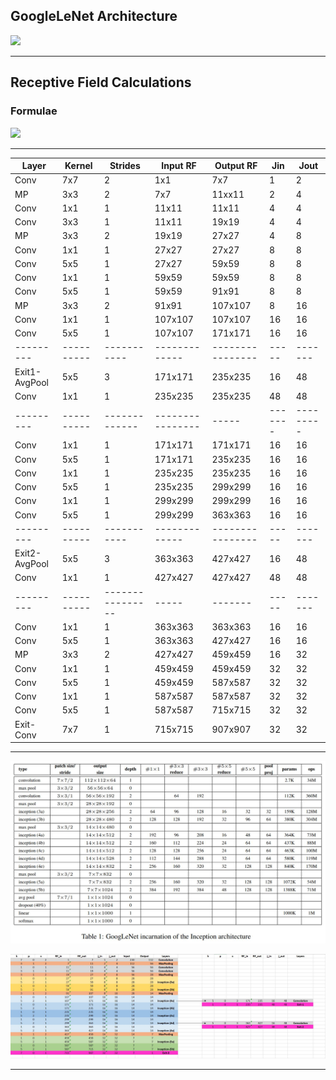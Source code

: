 ## GoogleLeNet Architecture

![](https://cdn-images-1.medium.com/max/2600/1*ZFPOSAted10TPd3hBQU8iQ.png)



---



## Receptive Field Calculations




### Formulae 
![](https://i0.wp.com/syncedreview.com/wp-content/uploads/2017/05/32.png?resize=372%2C171&ssl=1)



---



| Layer         | Kernel     | Strides          | Input RF         | Output RF        | Jin     | Jout      |
| ------------- | ---------- | ---------------- | ---------------- | ---------------- | ------- | --------- |
| Conv          | 7x7        | 2                | 1x1              | 7x7              | 1       | 2         |
| MP            | 3x3        | 2                | 7x7              | 11xx11           | 2       | 4         |
| Conv          | 1x1        | 1                | 11x11            | 11x11            | 4       | 4         |
| Conv          | 3x3        | 1                | 11x11            | 19x19            | 4       | 4         |
| MP            | 3x3        | 2                | 19x19            | 27x27            | 4       | 8         |
| Conv          | 1x1        | 1                | 27x27            | 27x27            | 8       | 8         |
| Conv          | 5x5        | 1                | 27x27            | 59x59            | 8       | 8         |
| Conv          | 1x1        | 1                | 59x59            | 59x59            | 8       | 8         |
| Conv          | 5x5        | 1                | 59x59            | 91x91            | 8       | 8         |
| MP            | 3x3        | 2                | 91x91            | 107x107          | 8       | 16        |
| Conv          | 1x1        | 1                | 107x107          | 107x107          | 16      | 16        |
| Conv          | 5x5        | 1                | 107x107          | 171x171          | 16      | 16        |
| ---------     | ---------- | -----------      | -------------    | ---------------- | -----   | -------   |
| Exit1-AvgPool | 5x5        | 3                | 171x171          | 235x235          | 16      | 48        |
| Conv          | 1x1        | 1                | 235x235          | 235x235          | 48      | 48        |
| ---------     | ---------- | -------------    | ---------------- | -----            | ------- | --------- |
| Conv          | 1x1        | 1                | 171x171          | 171x171          | 16      | 16        |
| Conv          | 5x5        | 1                | 171x171          | 235x235          | 16      | 16        |
| Conv          | 1x1        | 1                | 235x235          | 235x235          | 16      | 16        |
| Conv          | 5x5        | 1                | 235x235          | 299x299          | 16      | 16        |
| Conv          | 1x1        | 1                | 299x299          | 299x299          | 16      | 16        |
| Conv          | 5x5        | 1                | 299x299          | 363x363          | 16      | 16        |
| ---------     | ---------- | -----------      | -------------    | ---------------- | -----   | -------   |
| Exit2-AvgPool | 5x5        | 3                | 363x363          | 427x427          | 16      | 48        |
| Conv          | 1x1        | 1                | 427x427          | 427x427          | 48      | 48        |
| ---------     | ---------- | ---------------- | -----            | -------          | -----   | -------   |
| Conv          | 1x1        | 1                | 363x363          | 363x363          | 16      | 16        |
| Conv          | 5x5        | 1                | 363x363          | 427x427          | 16      | 16        |
| MP            | 3x3        | 2                | 427x427          | 459x459          | 16      | 32        |
| Conv          | 1x1        | 1                | 459x459          | 459x459          | 32      | 32        |
| Conv          | 5x5        | 1                | 459x459          | 587x587          | 32      | 32        |
| Conv          | 1x1        | 1                | 587x587          | 587x587          | 32      | 32        |
| Conv          | 5x5        | 1                | 587x587          | 715x715          | 32      | 32        |
| Exit-Conv     | 7x7        | 1                | 715x715          | 907x907          | 32      | 32        |

---



![](GoogleLeNet.jpg)

![](https://github.com/Shilpaj1994/DeepVision/blob/master/Assignment-7/Network.JPG?raw=true)



---